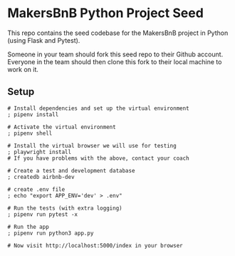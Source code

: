 # MakersBnB Python Project Seed

This repo contains the seed codebase for the MakersBnB project in Python (using 
Flask and Pytest).

Someone in your team should fork this seed repo to their Github account. 
Everyone in the team should then clone this fork to their local machine to work on it.

## Setup

```shell
# Install dependencies and set up the virtual environment
; pipenv install

# Activate the virtual environment
; pipenv shell

# Install the virtual browser we will use for testing
; playwright install
# If you have problems with the above, contact your coach

# Create a test and development database
; createdb airbnb-dev

# create .env file
; echo "export APP_ENV='dev' > .env"

# Run the tests (with extra logging)
; pipenv run pytest -x

# Run the app
; pipenv run python3 app.py

# Now visit http://localhost:5000/index in your browser
```
